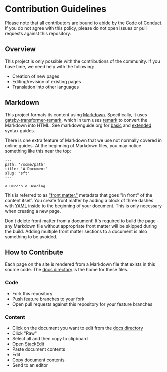 # Contribution Guidelines

Please note that all contributors are bound to abide by the [Code of Conduct](https://github.com/diy-ejuice/diy-compendium/blob/master/CODE-OF-CONDUCT.md). If you do not agree with this policy, please do not open issues or pull requests against this repository.

## Overview

This project is only possible with the contributions of the community. If you have time, we need help with the following:

- Creation of new pages
- Editing/revision of existing pages
- Translation into other languages

## Markdown

This project formats its content using [Markdown](https://www.markdownguide.org/getting-started/). Specifically, it uses [gatsby-transformer-remark](https://www.gatsbyjs.org/packages/gatsby-transformer-remark/), which in turn uses [remark](https://remark.js.org/) to convert the Markdown into HTML. See markdownguide.org for [basic](https://www.markdownguide.org/basic-syntax/) and [extended](https://www.markdownguide.org/extended-syntax/) syntax guides.

There is one extra feature of Markdown that we use not normally covered in online guides. At the beginning of Markdown files, you may notice something like this near the top:

```
---
path: '/some/path'
title: 'A Document'
slug: 'sft'
---

# Here's a Heading
```

This is referred to as ["front matter,"](https://jekyllrb.com/docs/front-matter/) metadata that goes "in front" of the content itself. You create front matter by adding a block of three dashes with [YAML](https://yaml.org/spec/1.2/spec.html#id2761803) inside to the beginning of your document. This is only necessary when creating a new page.

Don't delete front matter from a document! It's required to build the page - any Markdown file without appropriate front matter will be skipped during the build. Adding multiple front matter sections to a document is also something to be avoided.

## How to Contribute

Each page on the site is rendered from a Markdown file that exists in this source code. The [docs directory](https://github.com/diy-ejuice/diy-compendium/tree/master/src/docs) is the home for these files.

### Code

- Fork this repository
- Push feature branches to your fork
- Open pull requests against this repository for your feature branches

### Content

- Click on the document you want to edit from the [docs directory](https://github.com/diy-ejuice/diy-compendium/tree/master/src/docs)
- Click "Raw"
- Select all and then copy to clipboard
- Open [StackEdit](https://stackedit.io/app)
- Paste document contents
- Edit
- Copy document contents
- Send to an editor
